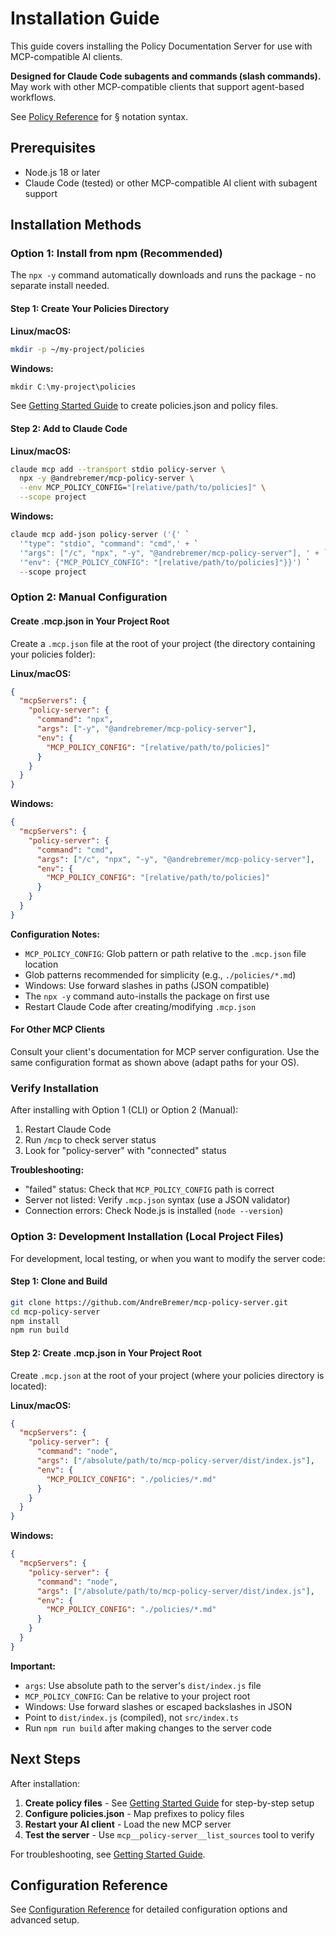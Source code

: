 # Installation Guide

This guide covers installing the Policy Documentation Server for use with MCP-compatible AI clients.

**Designed for Claude Code subagents and commands (slash commands).** May work with other MCP-compatible clients that support agent-based workflows.

See [Policy Reference](POLICY_REFERENCE.md) for § notation syntax.

## Prerequisites

- Node.js 18 or later
- Claude Code (tested) or other MCP-compatible AI client with subagent support

## Installation Methods

### Option 1: Install from npm (Recommended)

The `npx -y` command automatically downloads and runs the package - no separate install needed.

#### Step 1: Create Your Policies Directory

**Linux/macOS:**
```bash
mkdir -p ~/my-project/policies
```

**Windows:**
```powershell
mkdir C:\my-project\policies
```

See [Getting Started Guide](GETTING_STARTED.md) to create policies.json and policy files.

#### Step 2: Add to Claude Code

**Linux/macOS:**
```bash
claude mcp add --transport stdio policy-server \
  npx -y @andrebremer/mcp-policy-server \
  --env MCP_POLICY_CONFIG="[relative/path/to/policies]" \
  --scope project
```


**Windows:**
```powershell
claude mcp add-json policy-server ('{' `
  '"type": "stdio", "command": "cmd",' + `
  '"args": ["/c", "npx", "-y", "@andrebremer/mcp-policy-server"], ' + `
  '"env": {"MCP_POLICY_CONFIG": "[relative/path/to/policies]"}}') `
  --scope project
```

### Option 2: Manual Configuration

#### Create .mcp.json in Your Project Root

Create a `.mcp.json` file at the root of your project (the directory containing your policies folder):

**Linux/macOS:**
```json
{
  "mcpServers": {
    "policy-server": {
      "command": "npx",
      "args": ["-y", "@andrebremer/mcp-policy-server"],
      "env": {
        "MCP_POLICY_CONFIG": "[relative/path/to/policies]"
      }
    }
  }
}
```

**Windows:**
```json
{
  "mcpServers": {
    "policy-server": {
      "command": "cmd",
      "args": ["/c", "npx", "-y", "@andrebremer/mcp-policy-server"],
      "env": {
        "MCP_POLICY_CONFIG": "[relative/path/to/policies]"
      }
    }
  }
}
```

**Configuration Notes:**
- `MCP_POLICY_CONFIG`: Glob pattern or path relative to the `.mcp.json` file location
- Glob patterns recommended for simplicity (e.g., `./policies/*.md`)
- Windows: Use forward slashes in paths (JSON compatible)
- The `npx -y` command auto-installs the package on first use
- Restart Claude Code after creating/modifying `.mcp.json`

#### For Other MCP Clients

Consult your client's documentation for MCP server configuration. Use the same configuration format as shown above (adapt paths for your OS).

### Verify Installation

After installing with Option 1 (CLI) or Option 2 (Manual):

1. Restart Claude Code
2. Run `/mcp` to check server status
3. Look for "policy-server" with "connected" status

**Troubleshooting:**
- "failed" status: Check that `MCP_POLICY_CONFIG` path is correct
- Server not listed: Verify `.mcp.json` syntax (use a JSON validator)
- Connection errors: Check Node.js is installed (`node --version`)

### Option 3: Development Installation (Local Project Files)

For development, local testing, or when you want to modify the server code:

#### Step 1: Clone and Build

```bash
git clone https://github.com/AndreBremer/mcp-policy-server.git
cd mcp-policy-server
npm install
npm run build
```

#### Step 2: Create .mcp.json in Your Project Root

Create `.mcp.json` at the root of your project (where your policies directory is located):

**Linux/macOS:**
```json
{
  "mcpServers": {
    "policy-server": {
      "command": "node",
      "args": ["/absolute/path/to/mcp-policy-server/dist/index.js"],
      "env": {
        "MCP_POLICY_CONFIG": "./policies/*.md"
      }
    }
  }
}
```

**Windows:**
```json
{
  "mcpServers": {
    "policy-server": {
      "command": "node",
      "args": ["/absolute/path/to/mcp-policy-server/dist/index.js"],
      "env": {
        "MCP_POLICY_CONFIG": "./policies/*.md"
      }
    }
  }
}
```

**Important:**
- `args`: Use absolute path to the server's `dist/index.js` file
- `MCP_POLICY_CONFIG`: Can be relative to your project root
- Windows: Use forward slashes or escaped backslashes in JSON
- Point to `dist/index.js` (compiled), not `src/index.ts`
- Run `npm run build` after making changes to the server code

## Next Steps

After installation:

1. **Create policy files** - See [Getting Started Guide](GETTING_STARTED.md) for step-by-step setup
2. **Configure policies.json** - Map prefixes to policy files
3. **Restart your AI client** - Load the new MCP server
4. **Test the server** - Use `mcp__policy-server__list_sources` tool to verify

For troubleshooting, see [Getting Started Guide](GETTING_STARTED.md#troubleshooting).

## Configuration Reference

See [Configuration Reference](CONFIGURATION_REFERENCE.md) for detailed configuration options and advanced setup.
